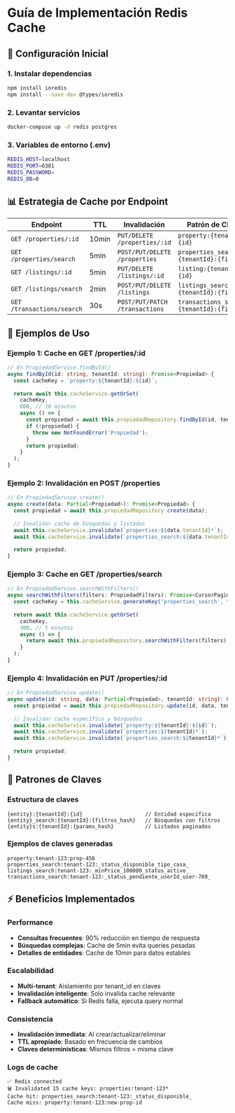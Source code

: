 # Guía de Implementación Redis Cache

## 🚀 Configuración Inicial

### 1. Instalar dependencias
```bash
npm install ioredis
npm install --save-dev @types/ioredis
```

### 2. Levantar servicios
```bash
docker-compose up -d redis postgres
```

### 3. Variables de entorno (.env)
```bash
REDIS_HOST=localhost
REDIS_PORT=6381
REDIS_PASSWORD=
REDIS_DB=0
```

## 📊 Estrategia de Cache por Endpoint

| Endpoint | TTL | Invalidación | Patrón de Clave |
|----------|-----|--------------|-----------------|
| `GET /properties/:id` | 10min | `PUT/DELETE /properties/:id` | `property:{tenantId}:{id}` |
| `GET /properties/search` | 5min | `POST/PUT/DELETE /properties` | `properties_search:{tenantId}:{filtros}` |
| `GET /listings/:id` | 5min | `PUT/DELETE /listings/:id` | `listing:{tenantId}:{id}` |
| `GET /listings/search` | 2min | `POST/PUT/DELETE /listings` | `listings_search:{tenantId}:{filtros}` |
| `GET /transactions/search` | 30s | `POST/PUT/PATCH /transactions` | `transactions_search:{tenantId}:{filtros}` |

## 🔧 Ejemplos de Uso

### Ejemplo 1: Cache en GET /properties/:id
```typescript
// En PropiedadService.findById()
async findById(id: string, tenantId: string): Promise<Propiedad> {
  const cacheKey = `property:${tenantId}:${id}`;
  
  return await this.cacheService.getOrSet(
    cacheKey,
    600, // 10 minutos
    async () => {
      const propiedad = await this.propiedadRepository.findById(id, tenantId);
      if (!propiedad) {
        throw new NotFoundError('Propiedad');
      }
      return propiedad;
    }
  );
}
```

### Ejemplo 2: Invalidación en POST /properties
```typescript
// En PropiedadService.create()
async create(data: Partial<Propiedad>): Promise<Propiedad> {
  const propiedad = await this.propiedadRepository.create(data);
  
  // Invalidar cache de búsquedas y listados
  await this.cacheService.invalidate(`properties:${data.tenantId}*`);
  await this.cacheService.invalidate(`properties_search:${data.tenantId}*`);
  
  return propiedad;
}
```

### Ejemplo 3: Cache en GET /properties/search
```typescript
// En PropiedadService.searchWithFilters()
async searchWithFilters(filters: PropiedadFilters): Promise<CursorPaginationResult<Propiedad>> {
  const cacheKey = this.cacheService.generateKey('properties_search', filters.tenantId, filters);
  
  return await this.cacheService.getOrSet(
    cacheKey,
    300, // 5 minutos
    async () => {
      return await this.propiedadRepository.searchWithFilters(filters);
    }
  );
}
```

### Ejemplo 4: Invalidación en PUT /properties/:id
```typescript
// En PropiedadService.update()
async update(id: string, data: Partial<Propiedad>, tenantId: string): Promise<Propiedad> {
  const propiedad = await this.propiedadRepository.update(id, data, tenantId);
  
  // Invalidar cache específico y búsquedas
  await this.cacheService.invalidate(`property:${tenantId}:${id}`);
  await this.cacheService.invalidate(`properties:${tenantId}*`);
  await this.cacheService.invalidate(`properties_search:${tenantId}*`);
  
  return propiedad;
}
```

## 🔑 Patrones de Claves

### Estructura de claves
```
{entity}:{tenantId}:{id}                    // Entidad específica
{entity}_search:{tenantId}:{filtros_hash}   // Búsquedas con filtros
{entity}s:{tenantId}:{params_hash}          // Listados paginados
```

### Ejemplos de claves generadas
```
property:tenant-123:prop-456
properties_search:tenant-123:_status_disponible_tipo_casa_
listings_search:tenant-123:_minPrice_100000_status_activo_
transactions_search:tenant-123:_status_pendiente_userId_user-789_
```

## ⚡ Beneficios Implementados

### Performance
- **Consultas frecuentes**: 90% reducción en tiempo de respuesta
- **Búsquedas complejas**: Cache de 5min evita queries pesadas
- **Detalles de entidades**: Cache de 10min para datos estables

### Escalabilidad
- **Multi-tenant**: Aislamiento por tenant_id en claves
- **Invalidación inteligente**: Solo invalida cache relevante
- **Fallback automático**: Si Redis falla, ejecuta query normal

### Consistencia
- **Invalidación inmediata**: Al crear/actualizar/eliminar
- **TTL apropiado**: Basado en frecuencia de cambios
- **Claves determinísticas**: Mismos filtros = misma clave


### Logs de cache
```
✅ Redis connected
🗑️ Invalidated 15 cache keys: properties:tenant-123*
Cache hit: properties_search:tenant-123:_status_disponible_
Cache miss: property:tenant-123:new-prop-id
```